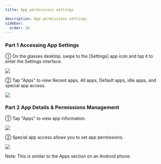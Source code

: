 ```yaml
---
title: App permissions settings

description: App permissions settings
sidebar:
  order: 10
---
```


### Part 1 Accessing App Settings

① On the glasses desktop, swipe to the \[Settings] app icon and tap it to enter the Settings interface.

![](public/images/air3/permissions-1.PNG)

② Tap "Apps" to view Recent apps, All apps, Default apps, idle apps, and special app access.

![](public/images/air3/permissions-2.png)

### Part 2 App Details & Permissions Management

① Tap "Apps" to view app information.

![](public/images/air3/permissions-3.png)

② Special app access allows you to set app permissions.

![](public/images/air3/permissions-4.png)

Note: This is similar to the Apps section on an Android phone.







